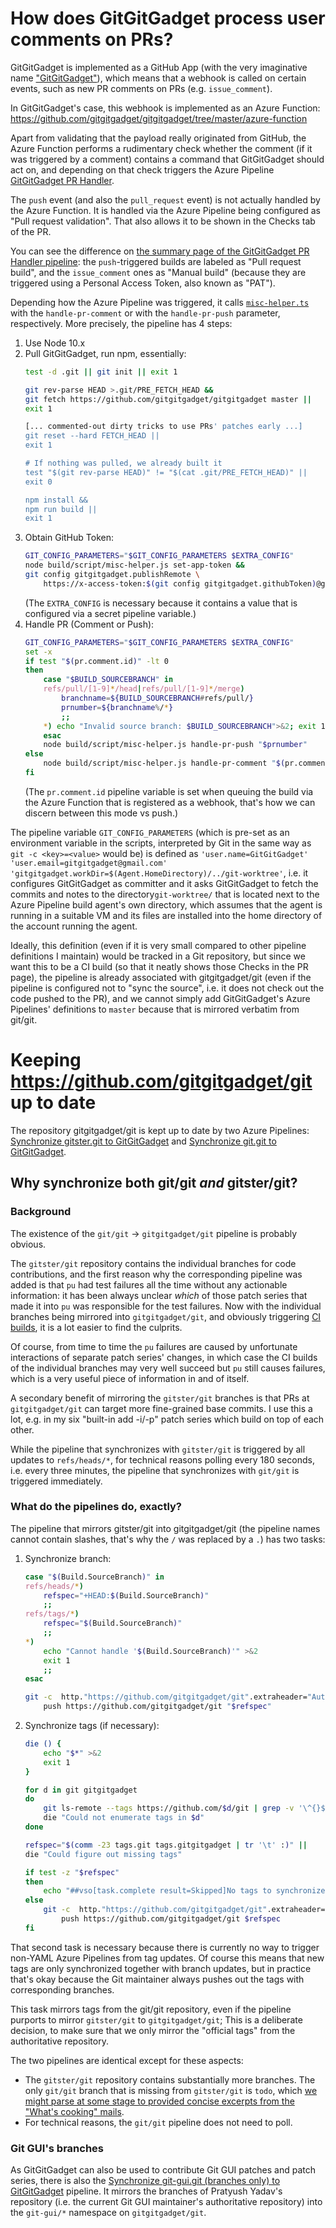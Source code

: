 # How does GitGitGadget process user comments on PRs?

GitGitGadget is implemented as a GitHub App (with the very imaginative name ["GitGitGadget"](https://github.com/apps/gitgitgadget)), which means that a webhook is called on certain events, such as new PR comments on PRs (e.g. `issue_comment`).

In GitGitGadget's case, this webhook is implemented as an Azure Function: https://github.com/gitgitgadget/gitgitgadget/tree/master/azure-function

Apart from validating that the payload really originated from GitHub, the Azure Function performs a rudimentary check whether the comment (if it was triggered by a comment) contains a command that GitGitGadget should act on, and depending on that check triggers the Azure Pipeline [GitGitGadget PR Handler](https://dev.azure.com/gitgitgadget/git/_build?definitionId=3).

The `push` event (and also the `pull_request` event) is not actually handled by the Azure Function. It is handled via the Azure Pipeline being configured as "Pull request validation". That also allows it to be shown in the Checks tab of the PR.

You can see the difference on [the summary page of the GitGitGadget PR Handler pipeline](https://dev.azure.com/gitgitgadget/git/_build?definitionId=3): the `push`-triggered builds are labeled as "Pull request build", and the `issue_comment` ones as "Manual build" (because they are triggered using a Personal Access Token, also known as "PAT").

Depending how the Azure Pipeline was triggered, it calls [`misc-helper.ts`](https://github.com/gitgitgadget/gitgitgadget/blob/master/script/misc-helper.ts) with the `handle-pr-comment` or with the `handle-pr-push` parameter, respectively. More precisely, the pipeline has 4 steps:

1. Use Node 10.x
2. Pull GitGitGadget, run npm, essentially:
   ```sh
   test -d .git || git init || exit 1

   git rev-parse HEAD >.git/PRE_FETCH_HEAD &&
   git fetch https://github.com/gitgitgadget/gitgitgadget master ||
   exit 1

   [... commented-out dirty tricks to use PRs' patches early ...]
   git reset --hard FETCH_HEAD ||
   exit 1

   # If nothing was pulled, we already built it
   test "$(git rev-parse HEAD)" != "$(cat .git/PRE_FETCH_HEAD)" ||
   exit 0

   npm install &&
   npm run build ||
   exit 1
   ```
3. Obtain GitHub Token:
   ```sh
   GIT_CONFIG_PARAMETERS="$GIT_CONFIG_PARAMETERS $EXTRA_CONFIG"
   node build/script/misc-helper.js set-app-token &&
   git config gitgitgadget.publishRemote \
       https://x-access-token:$(git config gitgitgadget.githubToken)@github.com/gitgitgadget/git
   ```
   (The `EXTRA_CONFIG` is necessary because it contains a value that is configured via a secret pipeline variable.)
4. Handle PR (Comment or Push):
   ```sh
   GIT_CONFIG_PARAMETERS="$GIT_CONFIG_PARAMETERS $EXTRA_CONFIG"
   set -x
   if test "$(pr.comment.id)" -lt 0
   then
       case "$BUILD_SOURCEBRANCH" in
       refs/pull/[1-9]*/head|refs/pull/[1-9]*/merge)
           branchname=${BUILD_SOURCEBRANCH#refs/pull/}
           prnumber=${branchname%/*}
           ;;
       *) echo "Invalid source branch: $BUILD_SOURCEBRANCH">&2; exit 1;;
       esac
       node build/script/misc-helper.js handle-pr-push "$prnumber"
   else
       node build/script/misc-helper.js handle-pr-comment "$(pr.comment.id)"
   fi
   ```
   (The `pr.comment.id` pipeline variable is set when queuing the build via the Azure Function that is registered as a webhook, that's how we can discern between this mode vs push.)

The pipeline variable `GIT_CONFIG_PARAMETERS` (which is pre-set as an environment variable in the scripts, interpreted by Git in the same way as `git -c <key>=<value>` would be) is defined as `'user.name=GitGitGadget' 'user.email=gitgitgadget@gmail.com' 'gitgitgadget.workDir=$(Agent.HomeDirectory)/../git-worktree'`, i.e. it configures GitGitGadget as committer and it asks GitGitGadget to fetch the commits and notes to the directory`git-worktree/` that is located next to the Azure Pipeline build agent's own directory, which assumes that the agent is running in a suitable VM and its files are installed into the home directory of the account running the agent.

Ideally, this definition (even if it is very small compared to other pipeline definitions I maintain) would be tracked in a Git repository, but since we want this to be a CI build (so that it neatly shows those Checks in the PR page), the pipeline is already associated with gitgitgadget/git (even if the pipeline is configured not to "sync the source", i.e. it does not check out the code pushed to the PR), and we cannot simply add GitGitGadget's Azure Pipelines' definitions to `master` because that is mirrored verbatim from git/git.

# Keeping https://github.com/gitgitgadget/git up to date

The repository gitgitgadget/git is kept up to date by two Azure Pipelines: [Synchronize gitster.git to GitGitGadget](https://dev.azure.com/gitgitgadget/git/_build?definitionId=8) and [Synchronize git.git to GitGitGadget](https://dev.azure.com/gitgitgadget/git/_build?definitionId=7).

## Why synchronize both git/git _and_ gitster/git?

### Background

The existence of the `git/git` -> `gitgitgadget/git` pipeline is probably obvious.

The `gitster/git` repository contains the individual branches for code contributions, and the first reason why the corresponding pipeline was added is that `pu` had test failures all the time without any actionable information: it has been always unclear _which_ of those patch series that made it into `pu` was responsible for the test failures. Now with the individual branches being mirrored into `gitgitgadget/git`, and obviously triggering [CI builds](https://dev.azure.com/gitgitgadget/git/_build?definitionId=4), it is a lot easier to find the culprits.

Of course, from time to time the `pu` failures are caused by unfortunate interactions of separate patch series' changes, in which case the CI builds of the individual branches may very well succeed but `pu` still causes failures, which is a very useful piece of information in and of itself.

A secondary benefit of mirroring the `gitster/git` branches is that PRs at `gitgitgadget/git` can target more fine-grained base commits. I use this a lot, e.g. in my six "built-in add -i/-p" patch series which build on top of each other.

While the pipeline that synchronizes with `gitster/git` is triggered by all updates to `refs/heads/*`, for technical reasons polling every 180 seconds, i.e. every three minutes, the pipeline that synchronizes with `git/git` is triggered immediately. 

### What do the pipelines do, exactly?

The pipeline that mirrors gitster/git into gitgitgadget/git (the pipeline names cannot contain slashes, that's why the `/` was replaced by a `.`) has two tasks:

1. Synchronize branch:
   ```bash
   case "$(Build.SourceBranch)" in
   refs/heads/*)
       refspec="+HEAD:$(Build.SourceBranch)"
       ;;
   refs/tags/*)
       refspec="$(Build.SourceBranch)"
       ;;
   *)
       echo "Cannot handle '$(Build.SourceBranch)'" >&2
       exit 1
       ;;
   esac

   git -c  http."https://github.com/gitgitgadget/git".extraheader="Authorization: Basic $(gitgitgadget.push.token.base64)" \
       push https://github.com/gitgitgadget/git "$refspec"
   ```
2. Synchronize tags (if necessary):
   ```bash
   die () {
       echo "$*" >&2
       exit 1
   }

   for d in git gitgitgadget
   do
       git ls-remote --tags https://github.com/$d/git | grep -v '\^{}$' | sort >tags.$d ||
       die "Could not enumerate tags in $d"
   done

   refspec="$(comm -23 tags.git tags.gitgitgadget | tr '\t' :)" ||
   die "Could figure out missing tags"

   if test -z "$refspec"
   then
       echo "##vso[task.complete result=Skipped]No tags to synchronize!"
   else
       git -c  http."https://github.com/gitgitgadget/git".extraheader="Authorization: Basic $(gitgitgadget.push.token.base64)" \
           push https://github.com/gitgitgadget/git $refspec
   fi
   ```

That second task is necessary because there is currently no way to trigger non-YAML Azure Pipelines from tag updates. Of course this means that new tags are only synchronized together with branch updates, but in practice that's okay because the Git maintainer always pushes out the tags with corresponding branches.

This task mirrors tags from the git/git repository, even if the pipeline purports to mirror `gitster/git` to `gitgitgadget/git`; This is a deliberate decision, to make sure that we only mirror the "official tags" from the authoritative repository.

The two pipelines are identical except for these aspects:
- The `gitster/git` repository contains substantially more branches. The only `git/git` branch that is missing from `gitster/git` is `todo`, which [we might parse at some stage to provided concise excerpts from the "What's cooking" mails](https://github.com/gitgitgadget/gitgitgadget/issues/152).
- For technical reasons, the `git/git` pipeline does not need to poll.

### Git GUI's branches

As GitGitGadget can also be used to contribute Git GUI patches and patch series, there is also the [Synchronize git-gui.git (branches only) to GitGitGadget](https://dev.azure.com/gitgitgadget/git/_build?definitionId=10) pipeline. It mirrors the branches of Pratyush Yadav's repository (i.e. the current Git GUI maintainer's authoritative repository) into the `git-gui/*` namespace on `gitgitgadget/git`.